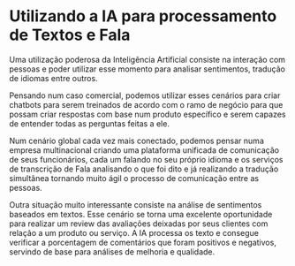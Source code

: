 # Utilizando a IA para processamento de Textos e Fala

Uma utilização poderosa da Inteligência Artificial consiste na interação com pessoas e poder utilizar esse momento para analisar sentimentos, tradução de idiomas entre outros.

Pensando num caso comercial, podemos utilizar esses cenários para criar chatbots para serem treinados de acordo com o ramo de negócio para que possam criar respostas com base num produto específico e serem capazes de entender todas as perguntas feitas a ele.

Num cenário global cada vez mais conectado, podemos pensar numa empresa multinacional criando uma plataforma unificada de comunicação de seus funcionários, cada um falando no seu próprio idioma e os serviços de transcrição de Fala analisando o que foi dito e já realizando a tradução simultânea tornando muito ágil o processo de comunicação entre as pessoas.

Outra situação muito interessante consiste na análise de sentimentos baseados em textos. Esse cenário se torna uma excelente oportunidade para realizar um review das avaliações deixadas por seus clientes com relação a um produto ou serviço. A IA processa os texto e consegue verificar a porcentagem de comentários que foram positivos e negativos, servindo de base para análises de melhoria e qualidade.
